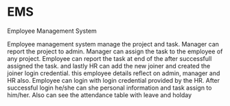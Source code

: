# EMS
Employee Management System

Employee management system manage the project and task.
Manager can report the project to admin. Manager can assign the task to the employee of any project. 
Employee can report the task at end of the after successfull assigned the task.
and lastly HR can add the new joiner and created the joiner login credential.
this employee details reflect on admin, manager and HR also.
Employee can login with login credential provided by the HR. After successful login he/she can she personal information and task assign to him/her.
Also can see the attendance table with leave and holday 

